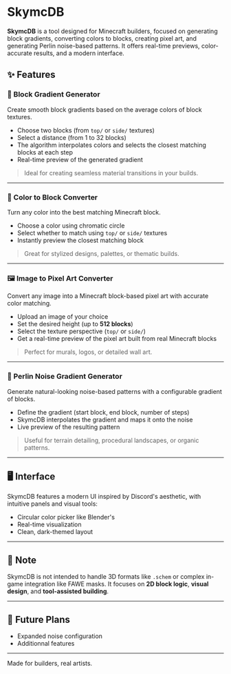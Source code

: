 # SkymcDB

**SkymcDB** is a tool designed for Minecraft builders, focused on generating block gradients, converting colors to blocks, creating pixel art, and generating Perlin noise-based patterns. It offers real-time previews, color-accurate results, and a modern interface.

## ✨ Features

### 🎨 Block Gradient Generator

Create smooth block gradients based on the average colors of block textures.

- Choose two blocks (from `top/` or `side/` textures)
- Select a distance (from 1 to 32 blocks)
- The algorithm interpolates colors and selects the closest matching blocks at each step
- Real-time preview of the generated gradient

> Ideal for creating seamless material transitions in your builds.

---

### 🧱 Color to Block Converter

Turn any color into the best matching Minecraft block.

- Choose a color using chromatic circle
- Select whether to match using `top/` or `side/` textures
- Instantly preview the closest matching block

> Great for stylized designs, palettes, or thematic builds.

---

### 🖼️ Image to Pixel Art Converter

Convert any image into a Minecraft block-based pixel art with accurate color matching.

- Upload an image of your choice
- Set the desired height (up to **512 blocks**)
- Select the texture perspective (`top/` or `side/`)
- Get a real-time preview of the pixel art built from real Minecraft blocks

> Perfect for murals, logos, or detailed wall art.

---

### 🌌 Perlin Noise Gradient Generator

Generate natural-looking noise-based patterns with a configurable gradient of blocks.

- Define the gradient (start block, end block, number of steps)
- SkymcDB interpolates the gradient and maps it onto the noise
- Live preview of the resulting pattern

> Useful for terrain detailing, procedural landscapes, or organic patterns.

---

## 🖥️ Interface

SkymcDB features a modern UI inspired by Discord's aesthetic, with intuitive panels and visual tools:
- Circular color picker like Blender's
- Real-time visualization
- Clean, dark-themed layout

---

## 📌 Note

SkymcDB is not intended to handle 3D formats like `.schem` or complex in-game integration like FAWE masks. It focuses on **2D block logic**, **visual design**, and **tool-assisted building**.

---

## 🚀 Future Plans

- Expanded noise configuration
- Additionnal features
---

Made for builders, real artists.
